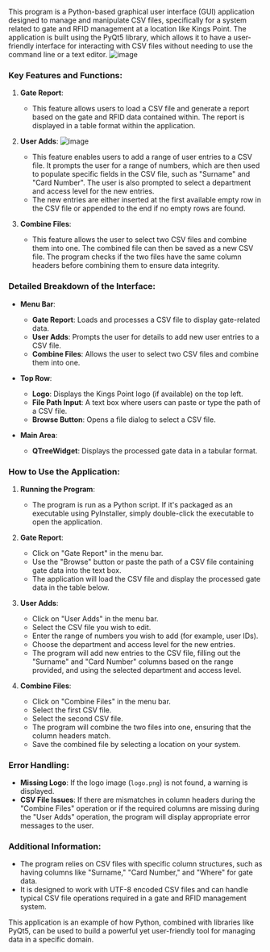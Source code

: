 This program is a Python-based graphical user interface (GUI) application designed to manage and manipulate CSV files, specifically for a system related to gate and RFID management at a location like Kings Point. The application is built using the PyQt5 library, which allows it to have a user-friendly interface for interacting with CSV files without needing to use the command line or a text editor.
![image](https://github.com/user-attachments/assets/d696e3c5-d735-4646-a6f0-6af085c4a5dd)

### Key Features and Functions:

1. **Gate Report**:
   - This feature allows users to load a CSV file and generate a report based on the gate and RFID data contained within. The report is displayed in a table format within the application.

2. **User Adds**:
![image](https://github.com/user-attachments/assets/c2b79918-db50-4dbd-aae6-0e299619d9a9)

   - This feature enables users to add a range of user entries to a CSV file. It prompts the user for a range of numbers, which are then used to populate specific fields in the CSV file, such as "Surname" and "Card Number". The user is also prompted to select a department and access level for the new entries.
   - The new entries are either inserted at the first available empty row in the CSV file or appended to the end if no empty rows are found.

4. **Combine Files**:
   - This feature allows the user to select two CSV files and combine them into one. The combined file can then be saved as a new CSV file. The program checks if the two files have the same column headers before combining them to ensure data integrity.

### Detailed Breakdown of the Interface:

- **Menu Bar**:
  - **Gate Report**: Loads and processes a CSV file to display gate-related data.
  - **User Adds**: Prompts the user for details to add new user entries to a CSV file.
  - **Combine Files**: Allows the user to select two CSV files and combine them into one.

- **Top Row**:
  - **Logo**: Displays the Kings Point logo (if available) on the top left.
  - **File Path Input**: A text box where users can paste or type the path of a CSV file.
  - **Browse Button**: Opens a file dialog to select a CSV file.

- **Main Area**:
  - **QTreeWidget**: Displays the processed gate data in a tabular format.

### How to Use the Application:

1. **Running the Program**:
   - The program is run as a Python script. If it's packaged as an executable using PyInstaller, simply double-click the executable to open the application.

2. **Gate Report**:
   - Click on "Gate Report" in the menu bar.
   - Use the "Browse" button or paste the path of a CSV file containing gate data into the text box.
   - The application will load the CSV file and display the processed gate data in the table below.

3. **User Adds**:
   - Click on "User Adds" in the menu bar.
   - Select the CSV file you wish to edit.
   - Enter the range of numbers you wish to add (for example, user IDs).
   - Choose the department and access level for the new entries.
   - The program will add new entries to the CSV file, filling out the "Surname" and "Card Number" columns based on the range provided, and using the selected department and access level.

4. **Combine Files**:
   - Click on "Combine Files" in the menu bar.
   - Select the first CSV file.
   - Select the second CSV file.
   - The program will combine the two files into one, ensuring that the column headers match.
   - Save the combined file by selecting a location on your system.

### Error Handling:

- **Missing Logo**: If the logo image (`logo.png`) is not found, a warning is displayed.
- **CSV File Issues**: If there are mismatches in column headers during the "Combine Files" operation or if the required columns are missing during the "User Adds" operation, the program will display appropriate error messages to the user.

### Additional Information:

- The program relies on CSV files with specific column structures, such as having columns like "Surname," "Card Number," and "Where" for gate data. 
- It is designed to work with UTF-8 encoded CSV files and can handle typical CSV file operations required in a gate and RFID management system.

This application is an example of how Python, combined with libraries like PyQt5, can be used to build a powerful yet user-friendly tool for managing data in a specific domain.
